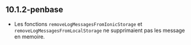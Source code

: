 ## 10.1.2-penbase

* Les fonctions `removeLogMessagesFromIonicStorage` et `removeLogMessagesFromLocalStorage` ne supprimaient pas les message en memoire.
